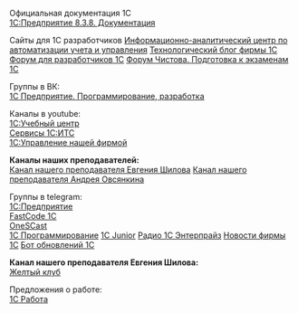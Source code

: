

Официальная документация 1С  
[1С:Предприятие 8.3.8. Документация](https://its.1c.ru/db/v838doc/browse/13/-1/5)

Сайты для 1С разработчиков
[Информационно-аналитический центр по автоматизации учета и управления](https://infostart.ru)
[Технологический блог фирмы 1С](https://wonderland.v8.1c.ru)
[Форум для разработчиков 1С](https://forum.mista.ru)
[Форум Чистова. Подготовка к экзаменам 1С](https://forum.chistov.pro)

Группы в ВК:  
[1С Предприятие. Программирование, разработка](https://vk.com/club59205959)  

Каналы в youtube:  
[1С:Учебный центр](https://www.youtube.com/channel/UCY5KNuYZAp2a67pOZGdpdDg/featured)  
[Сервисы 1С:ИТС](https://www.youtube.com/channel/UCbEzbSPmQgONQG2ogEVbgBQ/featured)  
[1С:Управление нашей фирмой](https://www.youtube.com/channel/UCXI7GFwPimAeeYYgMbIzgKg)  

**Каналы наших преподавателей:**  
[Канал нашего преподавателя Евгения Шилова](https://www.youtube.com/channel/UCO1Vs4ZvpxC7Cke2BIFFDuA)
[Канал нашего преподавателя Андрея Овсянкина](https://www.youtube.com/channel/UCvtbWjVxUuDEGK_pUeGjnSw)

Группы в telegram:  
[1С:Предприятие](https://t.me/onecv8)  
[FastCode 1С](https://t.me/FastCodeIM)  
[OneSCast](https://t.me/OneSCast)  
[1С Программирование](https://t.me/prog_1c)
[1C Junior](https://t.me/junior1c)
[Радио 1С Энтерпрайз](https://t.me/radio1c)
[Новости фирмы 1С](@News1C_bot)
[Бот обновлений 1С](@Damask_deployment_bot)

**Канал нашего преподавателя Евгения Шилова:**  
[Желтый клуб](https://t.me/yellowclub_official)  

Предложения о работе:  
[1С Работа](https://t.me/joboneC) 



